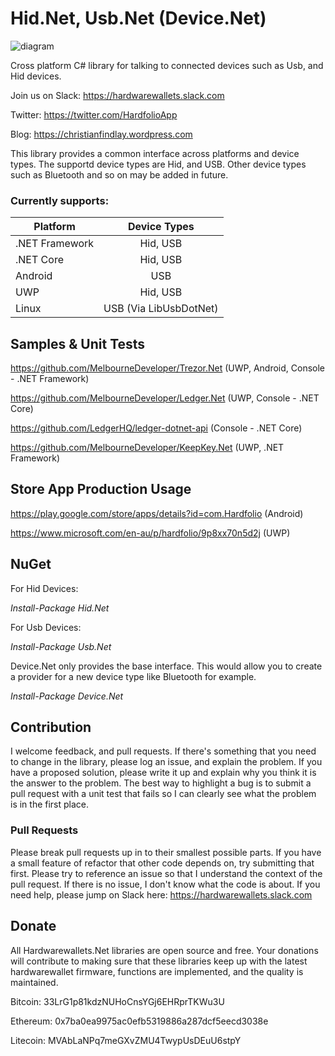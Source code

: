 # Hid.Net, Usb.Net (Device.Net)

![diagram](https://github.com/MelbourneDeveloper/Device.Net/blob/master/Diagram.png)

Cross platform C# library for talking to connected devices such as Usb, and Hid devices.

Join us on Slack:
https://hardwarewallets.slack.com

Twitter:
https://twitter.com/HardfolioApp

Blog:
https://christianfindlay.wordpress.com

This library provides a common interface across platforms and device types. The supportd device types are Hid, and USB. Other device types such as Bluetooth and so on may be added in future.

### Currently supports:

| Platform | Device Types |
| ------------- |:-------------:|
| .NET Framework     | Hid, USB |
| .NET Core      | Hid, USB  |
| Android | USB |
| UWP | Hid, USB   |
| Linux | USB (Via LibUsbDotNet)  |

## Samples & Unit Tests

https://github.com/MelbourneDeveloper/Trezor.Net (UWP, Android, Console - .NET Framework)

https://github.com/MelbourneDeveloper/Ledger.Net (UWP, Console - .NET Core)

https://github.com/LedgerHQ/ledger-dotnet-api (Console - .NET Core)

https://github.com/MelbourneDeveloper/KeepKey.Net (UWP, .NET Framework)

## Store App Production Usage

https://play.google.com/store/apps/details?id=com.Hardfolio (Android)

https://www.microsoft.com/en-au/p/hardfolio/9p8xx70n5d2j (UWP)

## NuGet

For Hid Devices:

_Install-Package Hid.Net_

For Usb Devices:

_Install-Package Usb.Net_

Device.Net only provides the base interface. This would allow you to create a provider for a new device type like Bluetooth for example.

_Install-Package Device.Net_

## Contribution

I welcome feedback, and pull requests. If there's something that you need to change in the library, please log an issue, and explain the problem. If you have a proposed solution, please write it up and explain why you think it is the answer to the problem. The best way to highlight a bug is to submit a pull request with a unit test that fails so I can clearly see what the problem is in the first place.

### Pull Requests

Please break pull requests up in to their smallest possible parts. If you have a small feature of refactor that other code depends on, try submitting that first. Please try to reference an issue so that I understand the context of the pull request. If there is no issue, I don't know what the code is about. If you need help, please jump on Slack here: https://hardwarewallets.slack.com

## Donate

All Hardwarewallets.Net libraries are open source and free. Your donations will contribute to making sure that these libraries keep up with the latest hardwarewallet firmware, functions are implemented, and the quality is maintained.

Bitcoin: 33LrG1p81kdzNUHoCnsYGj6EHRprTKWu3U

Ethereum: 0x7ba0ea9975ac0efb5319886a287dcf5eecd3038e

Litecoin: MVAbLaNPq7meGXvZMU4TwypUsDEuU6stpY
